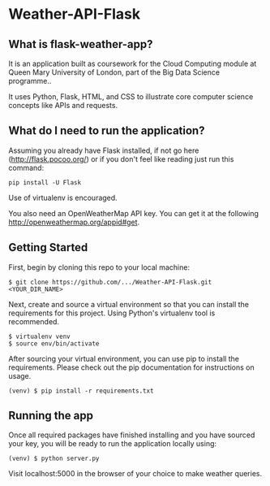 # Weather-API-Flask


## What is flask-weather-app?

It is an application built as coursework for the Cloud Computing module at Queen Mary University of London, part of the Big Data Science programme..

It uses Python, Flask, HTML, and CSS to illustrate core computer science concepts like APIs and requests.


## What do I need to run the application?

Assuming you already have Flask installed, if not go here (http://flask.pocoo.org/) or if you don't feel like reading just run this command:

```
pip install -U Flask
```

Use of virtualenv is encouraged.

You also need an OpenWeatherMap API key. You can get it at the following http://openweathermap.org/appid#get.

## Getting Started

First, begin by cloning this repo to your local machine:
```
$ git clone https://github.com/.../Weather-API-Flask.git <YOUR_DIR_NAME>
```

Next, create and source a virtual environment so that you can install the requirements for this project. Using Python's virtualenv tool is recommended.
```
$ virtualenv venv
$ source env/bin/activate
```

After sourcing your virtual environment, you can use pip to install the requirements. Please check out the pip documentation for instructions on usage.
```
(venv) $ pip install -r requirements.txt
```

## Running the app
Once all required packages have finished installing and you have sourced your key, you will be ready to run the application locally using:
```
(venv) $ python server.py
```
Visit localhost:5000 in the browser of your choice to make weather queries.
